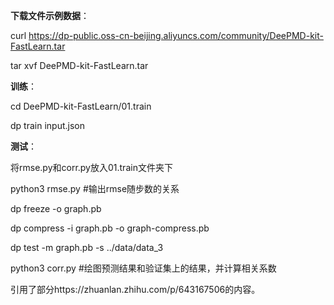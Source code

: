 **下载文件示例数据**：

   curl https://dp-public.oss-cn-beijing.aliyuncs.com/community/DeePMD-kit-FastLearn.tar
   
   tar xvf DeePMD-kit-FastLearn.tar
  
**训练**：

   cd DeePMD-kit-FastLearn/01.train

   dp train input.json

**测试**：

   将rmse.py和corr.py放入01.train文件夹下

   python3 rmse.py #输出rmse随步数的关系

   dp freeze -o graph.pb

   dp compress -i graph.pb -o graph-compress.pb

   dp test -m graph.pb -s ../data/data_3

   python3 corr.py #绘图预测结果和验证集上的结果，并计算相关系数


引用了部分https://zhuanlan.zhihu.com/p/643167506的内容。
